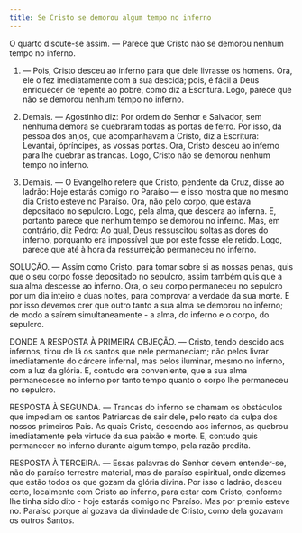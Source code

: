 ```yaml
---
title: Se Cristo se demorou algum tempo no inferno
---
```


O quarto discute-se assim. — Parece que Cristo não se demorou nenhum tempo no inferno.  

1. — Pois, Cristo desceu ao inferno para que dele livrasse os homens. Ora, ele o fez imediatamente com a sua descida; pois, é fácil a Deus enriquecer de repente ao pobre, como diz a Escritura. Logo, parece que não se demorou nenhum tempo no inferno.  

2. Demais. — Agostinho diz: Por ordem do Senhor e Salvador, sem nenhuma demora se quebraram todas as portas de ferro. Por isso, da pessoa dos anjos, que acompanhavam a Cristo, diz a Escritura: Levantai, ópríncipes, as vossas portas. Ora, Cristo desceu ao inferno para lhe quebrar as trancas. Logo, Cristo não se demorou nenhum tempo no inferno.  

3. Demais. — O Evangelho refere que Cristo, pendente da Cruz, disse ao ladrão: Hoje estarás comigo no Paraíso — e isso mostra que no mesmo dia Cristo esteve no Paraíso. Ora, não pelo corpo, que estava depositado no sepulcro. Logo, pela alma, que descera ao inferna. E, portanto parece que nenhum tempo se demorou no inferno.  Mas, em contrário, diz Pedro: Ao qual, Deus ressuscitou soltas as dores do inferno, porquanto era impossível que por este fosse ele retido. Logo, parece que até à hora da ressurreição permaneceu no inferno.  

SOLUÇÃO. — Assim como Cristo, para tomar sobre si as nossas penas, quis que o seu corpo fosse depositado no sepulcro, assim também quis que a sua alma descesse ao inferno. Ora, o seu corpo permaneceu no sepulcro por um dia inteiro e duas noites, para comprovar a verdade da sua morte. E por isso devemos crer que outro tanto a sua alma se demorou no inferno; de modo a saírem simultaneamente - a alma, do inferno e o corpo, do sepulcro.  

DONDE A RESPOSTA À PRIMEIRA OBJEÇÃO. — Cristo, tendo descido aos infernos, tirou de lá os santos que nele permaneciam; não pelos livrar imediatamente do cárcere infernal, mas pelos iluminar, mesmo no inferno, com a luz da glória. E, contudo era conveniente, que a sua alma permanecesse no inferno por tanto tempo quanto o corpo lhe permaneceu no sepulcro.  

RESPOSTA À SEGUNDA. — Trancas do inferno se chamam os obstáculos que impediam os santos Patriarcas de sair dele, pelo reato da culpa dos nossos primeiros Pais. As quais Cristo, descendo aos infernos, as quebrou imediatamente pela virtude da sua paixão e morte. E, contudo quis permanecer no inferno durante algum tempo, pela razão predita.  

RESPOSTA À TERCEIRA. — Essas palavras do Senhor devem entender-se, não do paraíso terrestre material, mas do paraíso espiritual, onde dizemos que estão todos os que gozam da glória divina. Por isso o ladrão, desceu certo, localmente com Cristo ao inferno, para estar com Cristo, conforme lhe tinha sido dito - hoje estarás comigo no Paraíso. Mas por premio esteve no. Paraíso porque aí gozava da divindade de Cristo, como dela gozavam os outros Santos.